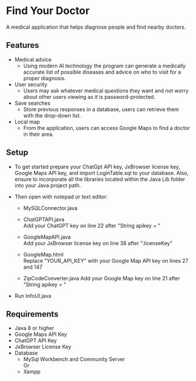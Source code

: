 # Find Your Doctor

A medical application that helps diagnose people and find nearby doctors.


## Features
- Medical advice
  	- Using modern AI technology the program can generate
  	  a medically accurate list of possible diseases and
  	  advice on who to visit for a proper diagnosis.
- User security
	- Users may ask whatever medical questions they want and
	  not worry about other users viewing as it is password-protected.
- Save searches
  	- Store previous responses in a database, users can retrieve them with
  	  the drop-down list.
- Local map
   	- From the application, users can access Google Maps to
   	  find a doctor in their area.

## Setup

- To get started prepare your ChatGpt API key, JxBrowser license key, 
Google Maps API key, and import LoginTable.sql to your database. Also,
ensure to incorporate all the libraries located within the Java Lib
folder into your Java project path.

- Then open with notepad or text editor:
  	- MySQLConnector.java
		
	- ChatGPTAPI.java <br>
	        Add your ChatGPT key on line 22 after "String apikey = " 
	- GoogleMapAPI.java <br>
	        Add your JxBrowser license key on line 38 after ".licenseKey"
   	- GoogleMap.html <br>
  	        Replace "YOUR_API_KEY" with your Google Map API key on lines 27 and 147
	- ZipCodeConverter.java
   		Add your Google Map key on line 21 after "String apikey = "
- Run InfoUI.java

## Requirements

- Java 8 or higher
- Google Maps API Key
- ChatGPT API Key
- JxBrowser License Key
- Database
  	- MySql Workbench and Community Server <br>
	                  Or
	- Xampp



